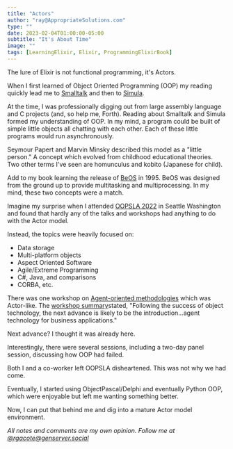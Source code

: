 ```yaml
---
title: "Actors"
author: "ray@AppropriateSolutions.com"
type: ""
date: 2023-02-04T01:00:00-05:00
subtitle: "It's About Time"
image: ""
tags: [LearningElixir, Elixir, ProgrammingElixirBook]
---
```


The lure of Elixir is not functional programming, it's Actors.

When I first learned of Object Oriented Programming (OOP) my reading quickly
lead me to [Smalltalk](https://en.wikipedia.org/wiki/History_of_the_Actor_model#Smalltalk)
and then to [Simula](https://en.wikipedia.org/wiki/History_of_the_Actor_model#Simula).

At the time, I was professionally digging out from large assembly language and C projects
(and, so help me, Forth).
Reading about Smalltalk and Simula formed my understanding of OOP.
In my mind, a program could be built of simple little objects all chatting with each other.
Each of these little programs would run asynchronously.

Seymour Papert and Marvin Minsky described this model as a "little person."
A concept which evolved from childhood educational theories.
Two other terms I've seen are homunculus and kobito (Japanese for child).


Add to my book learning the release of [BeOS](https://en.wikipedia.org/wiki/BeOS) in 1995.
BeOS was designed from the ground up to provide multitasking and multiprocessing.
In my mind, these two concepts were a match.

Imagine my surprise when I attended [OOPSLA 2022](http://www.oopsla.org/2002/) in Seattle Washington
and found that hardly any of the talks and workshops had anything to do with the Actor model.

Instead, the topics were heavily focused on:
- Data storage
- Multi-platform objects
- Aspect Oriented Software
- Agile/Extreme Programming
- C#, Java, and comparisons
- CORBA, etc.

There was one workshop on [Agent-oriented methodologies](http://www.oopsla.org/2002/fp/files/wor-14.html)
which was Actor-like.
The [workshop summary](http://www.oopsla.org/2002/fp/files/wor-14.html)stated,
"Following the success of object technology, the next advance is likely to be the introduction...agent technology for business applications."

Next advance? I thought it was already here.

Interestingly, there were several sessions, including a two-day panel session, discussing how OOP had failed.

Both I and a co-worker left OOPSLA disheartened.
This was not why we had come.

Eventually, I started using ObjectPascal/Delphi and eventually Python OOP, which were enjoyable but left me wanting something better.

Now, I can put that behind me and dig into a mature Actor model environment.

_All notes and comments are my own opinion. Follow me at [@rgacote@genserver.social](https://genserver.social/rgacote)_
